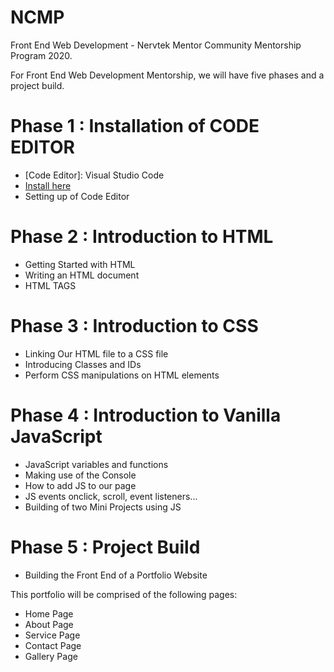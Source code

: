 # NCMP
 Front End Web Development - Nervtek Mentor Community Mentorship Program 2020.
 
For Front End Web Development Mentorship, we will have five phases and a project build. 
# Phase 1 : Installation of CODE EDITOR
- [Code Editor]: Visual Studio Code
- [Install here](https://code.visualstudio.com)
- Setting up of Code Editor

# Phase 2 : Introduction to HTML
- Getting Started with HTML
- Writing an HTML document
- HTML TAGS 

# Phase 3 : Introduction to CSS
- Linking Our HTML file to a CSS file
- Introducing Classes and IDs
- Perform CSS manipulations on HTML elements 

# Phase 4 : Introduction to Vanilla JavaScript 
- JavaScript variables and functions
- Making use of the Console
- How to add JS to our page
- JS events onclick, scroll, event listeners...
- Building of two Mini Projects using JS

# Phase 5 : Project Build
- Building the Front End of a Portfolio Website

This portfolio will be comprised of the following pages:
* Home Page
* About Page
* Service Page
* Contact Page
* Gallery Page
